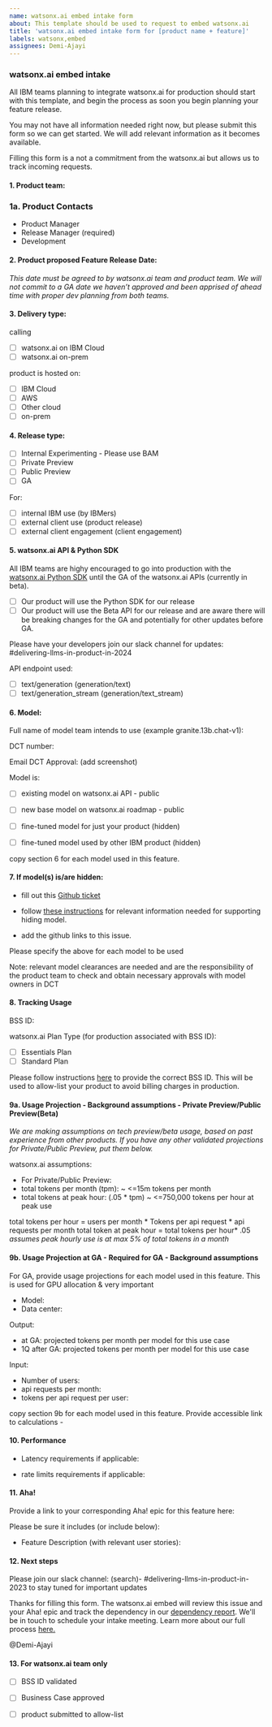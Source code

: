 ```yaml
---
name: watsonx.ai embed intake form
about: This template should be used to request to embed watsonx.ai 
title: 'watsonx.ai embed intake form for [product name + feature]'
labels: watsonx,embed
assignees: Demi-Ajayi 
---
```


### watsonx.ai embed intake

All IBM teams planning to integrate watsonx.ai for production should start with this template, and begin the process as soon you begin planning your feature release.

You may not have all information needed right now, but please submit this form so we can get started. We will add relevant information as it becomes available.

Filling this form is a not a commitment from the watsonx.ai but allows us to track incoming requests.

#### 1. Product team:

### 1a. Product Contacts
- Product Manager
- Release Manager (required)
- Development


#### 2. Product proposed Feature Release Date:

_This date must be agreed to by watsonx.ai team and product team. We will not commit to a GA date we haven’t approved and been apprised of ahead time with proper dev planning from both teams._

#### 3. Delivery type:

calling

- [ ] watsonx.ai on IBM Cloud
- [ ] watsonx.ai on-prem

product is hosted on:
- [ ] IBM Cloud
- [ ] AWS
- [ ] Other cloud
- [ ] on-prem

#### 4. Release type:

- [ ] Internal Experimenting - Please use BAM
- [ ] Private Preview
- [ ] Public Preview
- [ ] GA

For:

- [ ] internal IBM use (by IBMers)
- [ ] external client use (product release)
- [ ] external client engagement (client engagement)

#### 5. watsonx.ai API & Python SDK

All IBM teams are highy encouraged to go into production with the [watsonx.ai Python SDK](https://ibm.github.io/watson-machine-learning-sdk/install.html) until the GA of the watsonx.ai APIs (currently in beta).

- [ ] Our product will use the Python SDK for our release
- [ ] Our product will use the Beta API for our release and are aware there will be breaking changes for the GA and potentially for other updates before GA. 

Please have your developers join our slack channel for updates: #delivering-llms-in-product-in-2024

API endpoint used:

- [ ] text/generation (generation/text)
- [ ] text/generation_stream (generation/text_stream)

#### 6. Model:

Full name of model team intends to use (example granite.13b.chat-v1):

DCT number:

Email DCT Approval: (add screenshot)

Model is:

- [ ] existing model on watsonx.ai API - public

- [ ] new base model on watsonx.ai roadmap - public

- [ ] fine-tuned model for just your product (hidden)

- [ ] fine-tuned model used by other IBM product (hidden)

copy section 6 for each model used in this feature.

#### 7. If model(s) is/are hidden:

- fill out this [Github ticket](https://github.ibm.com/NGP-TWC/ml-planning/issues/new?assignees=julianpayne&labels=WML-BYOM%2Cwatsonx%2Cwatsonx-inference-proxy%2Cwatsonx-fm-dev%2CdevOps&template=wml-byom-onboarding.md&title=watsonx.ai+onboarding+request)

- follow [these instructions](https://ibm.ent.box.com/notes/1349751157331?s=bbp3rbdt29q81mqpci3ylopz43t1zc2b) for relevant information needed for supporting hiding model.
- add the github links to this issue.

Please specify  the above for each model to be used

Note: relevant model clearances are needed and are the responsibility of the product team to check and obtain necessary approvals with model owners in DCT

#### 8. Tracking Usage

BSS ID:

watsonx.ai Plan Type (for production associated with BSS ID):
- [ ] Essentials Plan
- [ ] Standard Plan 

Please follow instructions [here](https://w3.ibm.com/w3publisher/using-llms-ibm/delivery-playbook/cost-tracking-getting-started) to provide the correct BSS ID. This will be used to allow-list your product to avoid billing charges in production. 



#### 9a. Usage Projection - Background assumptions - Private Preview/Public Preview(Beta)

_We are making assumptions on tech preview/beta usage, based on past experience from other products. If you have any other validated projections for Private/Public Preview, put them below._

watsonx.ai assumptions: 
- For Private/Public Preview:
-   total tokens per month (tpm): ~ <=15m tokens per month
-   total tokens at peak hour: (.05 * tpm) ~ <=750,000 tokens per hour at peak use


total tokens per hour =  users per month * Tokens per api request * api requests per month 
total token at peak hour = total tokens per hour* .05 _assumes peak hourly use is at max 5% of total tokens in a month_ 


#### 9b.  Usage Projection at GA - Required for GA - Background assumptions

For GA, provide usage projections for each model used in this feature. This is used for GPU allocation & very important

- Model:
- Data center:

Output:

- at GA: projected tokens per month per model for this use case
- 1Q after GA: projected tokens per month per model for this use case


Input:

- Number of users:
- api requests per month:
- tokens per api request per user:

copy section 9b for each model used in this feature.
Provide accessible link to calculations -

#### 10. Performance

- Latency requirements if applicable:

- rate limits requirements if applicable:

#### 11. Aha!

Provide a link to your corresponding Aha! epic for this feature here:

Please be sure it includes (or include below):

- Feature Description (with relevant user stories): 

#### 12. Next steps

Please join our slack channel: (search)- #delivering-llms-in-product-in-2023 to stay tuned for important updates 

Thanks for filling this form. The watsonx.ai embed will review this issue and your Aha! epic and track the dependency in our [dependency report](https://ibm.biz/watsonxai-embed-dependency-report).
We'll be in touch to schedule your intake meeting.
Learn more about our full process [here.](https://w3.ibm.com/w3publisher/using-llms-ibm/delivery-playbook)  

@Demi-Ajayi

#### 13. For watsonx.ai team only
- [ ] BSS ID validated
- [ ] Business Case approved
- [ ] product submitted to allow-list

